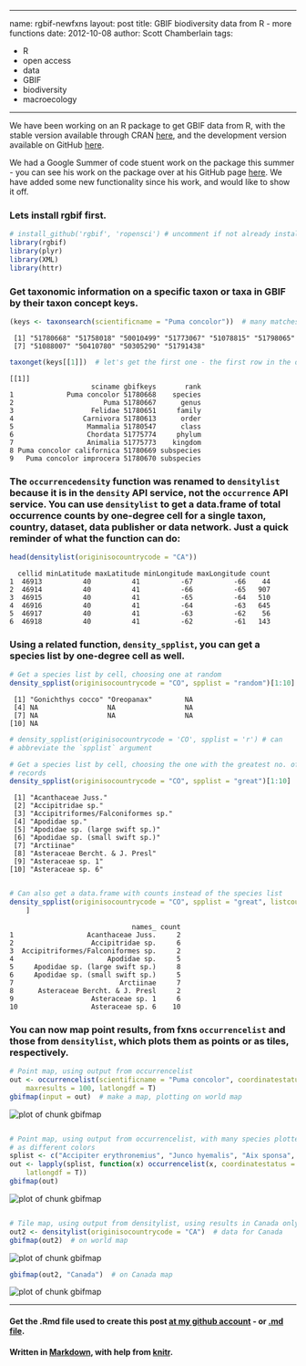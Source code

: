 

---
name: rgbif-newfxns
layout: post
title: GBIF biodiversity data from R - more functions
date: 2012-10-08
author: Scott Chamberlain
tags: 
- R
- open access
- data
- GBIF
- biodiversity
- macroecology
---

We have been working on an R package to get GBIF data from R, with the stable version available through CRAN [here](URL), and the development version available on GitHub [here](http://github.com/rgbif). 

We had a Google Summer of code stuent work on the package this summer - you can see his work on the package over at his GitHub page [here]().  We have added some new functionality since his work, and would like to show it off. 

### Lets install rgbif first.

```r
# install_github('rgbif', 'ropensci') # uncomment if not already installed
library(rgbif)
library(plyr)
library(XML)
library(httr)
```


### Get taxonomic information on a specific taxon or taxa in GBIF by their taxon concept keys.

```r
(keys <- taxonsearch(scientificname = "Puma concolor"))  # many matches to this search
```

```
 [1] "51780668" "51758018" "50010499" "51773067" "51078815" "51798065"
 [7] "51088007" "50410780" "50305290" "51791438"
```

```r
taxonget(keys[[1]])  # let's get the first one - the first row in the data.frame is the one we searched for (51780668)
```

```
[[1]]
                    sciname gbifkeys       rank
1             Puma concolor 51780668    species
2                      Puma 51780667      genus
3                   Felidae 51780651     family
4                 Carnivora 51780613      order
5                  Mammalia 51780547      class
6                  Chordata 51775774     phylum
7                  Animalia 51775773    kingdom
8 Puma concolor californica 51780669 subspecies
9   Puma concolor improcera 51780670 subspecies

```


### The `occurrencedensity` function was renamed to `densitylist` because it is in the `density` API service, not the `occurrence` API service.  You can use `densitylist` to get a data.frame of total occurrence counts by one-degree cell for a single taxon, country, dataset, data publisher or data network.  Just a quick reminder of what the function can do:

```r
head(densitylist(originisocountrycode = "CA"))
```

```
  cellid minLatitude maxLatitude minLongitude maxLongitude count
1  46913          40          41          -67          -66    44
2  46914          40          41          -66          -65   907
3  46915          40          41          -65          -64   510
4  46916          40          41          -64          -63   645
5  46917          40          41          -63          -62    56
6  46918          40          41          -62          -61   143
```


### Using a related function, `density_spplist`, you can get a species list by one-degree cell as well.

```r
# Get a species list by cell, choosing one at random
density_spplist(originisocountrycode = "CO", spplist = "random")[1:10]
```

```
 [1] "Gonichthys cocco" "Oreopanax"        NA                
 [4] NA                 NA                 NA                
 [7] NA                 NA                 NA                
[10] NA                
```

```r
# density_spplist(originisocountrycode = 'CO', spplist = 'r') # can
# abbreviate the `spplist` argument

# Get a species list by cell, choosing the one with the greatest no. of
# records
density_spplist(originisocountrycode = "CO", spplist = "great")[1:10]  # great is abbreviated from `greatest`
```

```
 [1] "Acanthaceae Juss."                
 [2] "Accipitridae sp."                 
 [3] "Accipitriformes/Falconiformes sp."
 [4] "Apodidae sp."                     
 [5] "Apodidae sp. (large swift sp.)"   
 [6] "Apodidae sp. (small swift sp.)"   
 [7] "Arctiinae"                        
 [8] "Asteraceae Bercht. & J. Presl"    
 [9] "Asteraceae sp. 1"                 
[10] "Asteraceae sp. 6"                 
```

```r

# Can also get a data.frame with counts instead of the species list
density_spplist(originisocountrycode = "CO", spplist = "great", listcount = "counts")[1:10, 
    ]
```

```
                              names_ count
1                  Acanthaceae Juss.     2
2                   Accipitridae sp.     6
3  Accipitriformes/Falconiformes sp.     2
4                       Apodidae sp.     5
5     Apodidae sp. (large swift sp.)     8
6     Apodidae sp. (small swift sp.)     5
7                          Arctiinae     7
8      Asteraceae Bercht. & J. Presl     2
9                   Asteraceae sp. 1     6
10                  Asteraceae sp. 6    10
```


### You can now map point results, from fxns `occurrencelist` and those from `densitylist`, which plots them as points or as tiles, respectively. 

```r
# Point map, using output from occurrencelist
out <- occurrencelist(scientificname = "Puma concolor", coordinatestatus = TRUE, 
    maxresults = 100, latlongdf = T)
gbifmap(input = out)  # make a map, plotting on world map
```

![plot of chunk gbifmap](figure/gbifmap1.png) 

```r

# Point map, using output from occurrencelist, with many species plotted
# as different colors
splist <- c("Accipiter erythronemius", "Junco hyemalis", "Aix sponsa", "Buteo regalis")
out <- lapply(splist, function(x) occurrencelist(x, coordinatestatus = T, maxresults = 100, 
    latlongdf = T))
gbifmap(out)
```

![plot of chunk gbifmap](figure/gbifmap2.png) 

```r

# Tile map, using output from densitylist, using results in Canada only
out2 <- densitylist(originisocountrycode = "CA")  # data for Canada
gbifmap(out2)  # on world map
```

![plot of chunk gbifmap](figure/gbifmap3.png) 

```r
gbifmap(out2, "Canada")  # on Canada map
```

![plot of chunk gbifmap](figure/gbifmap4.png) 


*********
#### Get the .Rmd file used to create this post [at my github account](https://github.com/SChamberlain/schamberlain.github.com/blob/master/_drafts/2012-10-08-rgbif-newfxns.Rmd) - or [.md file](https://github.com/SChamberlain/schamberlain.github.com/tree/master/_posts/2012-10-08-rgbif-newfxns.md).

#### Written in [Markdown](http://daringfireball.net/projects/markdown/), with help from [knitr](http://yihui.name/knitr/).
